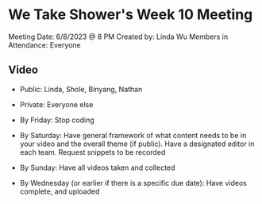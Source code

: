 # We Take Shower's Week 10 Meeting

Meeting Date: 6/8/2023 @ 8 PM
Created by: Linda Wu
Members in Attendance: Everyone

## Video

-   Public: Linda, Shole, Binyang, Nathan
-   Private: Everyone else

-   By Friday: Stop coding
-   By Saturday: Have general framework of what content needs to be in your video and the overall theme (if public). Have a designated editor in each team. Request snippets to be recorded
-   By Sunday: Have all videos taken and collected
-   By Wednesday (or earlier if there is a specific due date): Have videos complete, and uploaded
